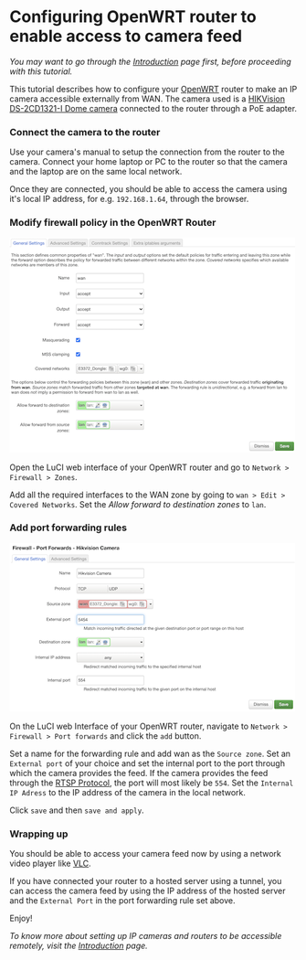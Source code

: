 # Configuring OpenWRT router to enable access to camera feed
*You may want to go through the [Introduction](https://pulakk.github.io/blog/remote-camera/) 
page first, before proceeding with this tutorial.*

This tutorial describes how to configure your [OpenWRT](https://openwrt.org/)
router to make an IP camera accessible externally
from WAN. The camera used is a 
[HIKVision DS-2CD1321-I Dome camera](https://www.hikvision.com/ph/products/IP-Products/Network-Cameras/Value-Series/DS-2CD1321-I/)
connected to the router through a PoE adapter. 

### Connect the camera to the router
Use your camera's manual to setup the connection from the router to the camera. 
Connect your home laptop or PC to the router so that the camera and the laptop 
are on the same local network.

Once they are connected, you should be able to access the camera using it's
local IP address, for e.g. `192.168.1.64`, through the browser.

### Modify firewall policy in the OpenWRT Router

![Firewall Settings for zones in OpenWRT Router](https://raw.githubusercontent.com/pulakk/blog/main/remote-camera/images/open-firewall-zone-config.png)

Open the LuCI web interface of your OpenWRT router and go to `Network > Firewall > Zones`.

Add all the required interfaces to the WAN zone by going to `wan > Edit > Covered Networks`.
Set the *Allow forward to destination zones* to `lan`.

### Add port forwarding rules

![Firewall settings for Port forward in OpenWRT Router](https://raw.githubusercontent.com/pulakk/blog/main/remote-camera/images/openwrt-firewall-port-forward.png)

On the LuCI web Interface of your OpenWRT router, navigate to `Network > Firewall > Port forwards` 
and click the `add` button.

Set a name for the forwarding rule and add wan as the `Source zone`. Set an `External port` of your choice and 
set the internal port to the port through which the camera provides the feed. If the camera provides the feed
through the [RTSP Protocol](https://en.wikipedia.org/wiki/Real_Time_Streaming_Protocol), the port will 
most likely be `554`. Set the `Internal IP Adress` to the IP address of the camera in the local network.

Click `save` and then `save and apply`.

### Wrapping up
You should be able to access your camera feed now by using a network video player like 
[VLC](https://www.videolan.org/vlc/).

If you have connected your router to a hosted server using a tunnel, you can access
the camera feed by using the IP address of the hosted server and the `External Port`
in the port forwarding rule set above.

Enjoy!

*To know more about setting up IP cameras and routers to be accessible remotely,
visit the [Introduction](https://pulakk.github.io/blog/remote-camera/) page.*
